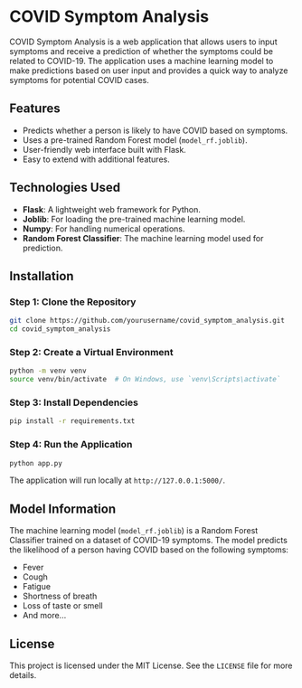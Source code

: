 
# COVID Symptom Analysis

COVID Symptom Analysis is a web application that allows users to input symptoms and receive a prediction of whether the symptoms could be related to COVID-19. The application uses a machine learning model to make predictions based on user input and provides a quick way to analyze symptoms for potential COVID cases.

## Features

- Predicts whether a person is likely to have COVID based on symptoms.
- Uses a pre-trained Random Forest model (`model_rf.joblib`).
- User-friendly web interface built with Flask.
- Easy to extend with additional features.

## Technologies Used

- **Flask**: A lightweight web framework for Python.
- **Joblib**: For loading the pre-trained machine learning model.
- **Numpy**: For handling numerical operations.
- **Random Forest Classifier**: The machine learning model used for prediction.

## Installation

### Step 1: Clone the Repository

```bash
git clone https://github.com/yourusername/covid_symptom_analysis.git
cd covid_symptom_analysis
```

### Step 2: Create a Virtual Environment

```bash
python -m venv venv
source venv/bin/activate  # On Windows, use `venv\Scripts\activate`
```

### Step 3: Install Dependencies

```bash
pip install -r requirements.txt
```

### Step 4: Run the Application

```bash
python app.py
```

The application will run locally at `http://127.0.0.1:5000/`.

## Model Information

The machine learning model (`model_rf.joblib`) is a Random Forest Classifier trained on a dataset of COVID-19 symptoms. The model predicts the likelihood of a person having COVID based on the following symptoms:

- Fever
- Cough
- Fatigue
- Shortness of breath
- Loss of taste or smell
- And more...

## License

This project is licensed under the MIT License. See the `LICENSE` file for more details.
